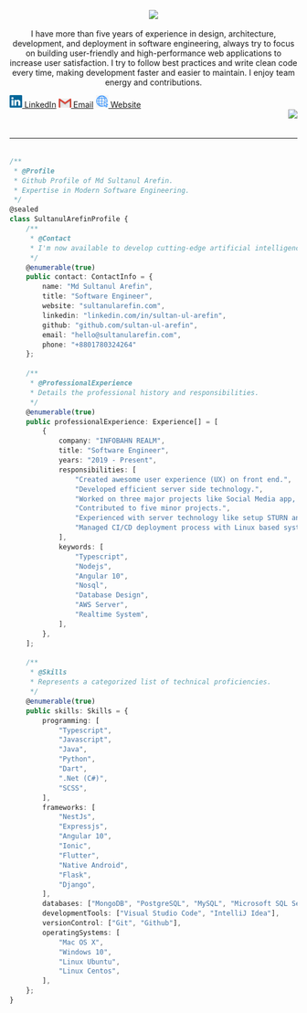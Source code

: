 <br>
<div align="center">
<img src="https://readme-typing-svg.herokuapp.com/?font=Roboto&weight=900&size=40=true&vCenter=true&width=500&height=70&duration=4000&color=B3B3B3&lines=Hi+There!+👋;+I'm+Sultanul+Arefin!;" />
<br>
<p>
I have more than five years of experience in design, architecture, development, and deployment in software engineering, always try to focus on building user-friendly and high-performance web applications to increase user satisfaction. I try to follow best practices and write clean code every time, making development faster and easier to maintain. I enjoy team energy and contributions.
</p>
    <div align="left">
        <a href="https://www.linkedin.com/in/sultan-ul-arefin/" title="LinkedIn"><img width="22" src="https://github.com/sultan-ul-arefin/sultan-ul-arefin/blob/main/images/linkedin.svg"> LinkedIn</a>
        <a href="mailto:hello@sultanularefin.com?subject=From%20GitHub&body=Hi,%20there.%20Found%20you%20from%20GitHub." title="Send email"><img width="22" src="https://github.com/sultan-ul-arefin/sultan-ul-arefin/blob/main/images/gmail.png"> Email</a>
        <a href="https://sultanularefin.com/" title="Website"><img width="22" src="https://github.com/sultan-ul-arefin/sultan-ul-arefin/blob/main/images/blog.png"> Website </a>
    </div>
    <div align="right">
        <a style="text-decoration: none" target="_blank"href="https://github.com/sultan-ul-arefin">
        <img src="https://visitor-badge.laobi.icu/badge?page_id=sultan-ul-arefin.sultan-ul-arefin&left_color=gray&right_color=blue&left_text=Coders%20visitors">
        </a>
    </div>
</div>
<br>
<hr>

```typescript

/**
 * @Profile
 * Github Profile of Md Sultanul Arefin.
 * Expertise in Modern Software Engineering.
 */
@sealed
class SultanulArefinProfile {
    /**
     * @Contact
     * I'm now available to develop cutting-edge artificial intelligence software.
     */
    @enumerable(true)
    public contact: ContactInfo = {
        name: "Md Sultanul Arefin",
        title: "Software Engineer",
        website: "sultanularefin.com",
        linkedin: "linkedin.com/in/sultan-ul-arefin",
        github: "github.com/sultan-ul-arefin",
        email: "hello@sultanularefin.com",
        phone: "+8801780324264"
    };

    /**
     * @ProfessionalExperience
     * Details the professional history and responsibilities.
     */
    @enumerable(true)
    public professionalExperience: Experience[] = [
        {
            company: "INFOBAHN REALM",
            title: "Software Engineer",
            years: "2019 - Present",
            responsibilities: [
                "Created awesome user experience (UX) on front end.",
                "Developed efficient server side technology.",
                "Worked on three major projects like Social Media app, Real time online examination system as fullstack engineer, mostly using (MEAN) stack with socket.io for real time data transmission.",
                "Contributed to five minor projects.",
                "Experienced with server technology like setup STURN and TURN and MongoDB server.",
                "Managed CI/CD deployment process with Linux based system.",
            ],
            keywords: [
                "Typescript",
                "Nodejs",
                "Angular 10",
                "Nosql",
                "Database Design",
                "AWS Server",
                "Realtime System",
            ],
        },
    ];

    /**
     * @Skills
     * Represents a categorized list of technical proficiencies.
     */
    @enumerable(true)
    public skills: Skills = {
        programming: [
            "Typescript",
            "Javascript",
            "Java",
            "Python",
            "Dart",
            ".Net (C#)",
            "SCSS",
        ],
        frameworks: [
            "NestJs",
            "Expressjs",
            "Angular 10",
            "Ionic",
            "Flutter",
            "Native Android",
            "Flask",
            "Django",
        ],
        databases: ["MongoDB", "PostgreSQL", "MySQL", "Microsoft SQL Server"],
        developmentTools: ["Visual Studio Code", "IntelliJ Idea"],
        versionControl: ["Git", "Github"],
        operatingSystems: [
            "Mac OS X",
            "Windows 10",
            "Linux Ubuntu",
            "Linux Centos",
        ],
    };
}

```
